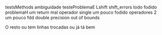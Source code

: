 testsMethods ambiguidade
testeProblemaE Lshift
shift_errors todo fodido
problemaH um return mal
operador single  um pouco fodido
operadores 2  um pouco fdd
double precision  out of bounds


O resto ou tem linhas trocadas ou já tá bem

